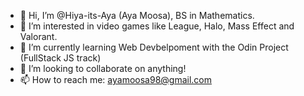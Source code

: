 - 👋 Hi, I’m @Hiya-its-Aya (Aya Moosa), BS in Mathematics. 
- 👀 I’m interested in video games like League, Halo, Mass Effect and Valorant.
- 🌱 I’m currently learning Web Devbelpoment with the Odin Project (FullStack JS track)
- 💞️ I’m looking to collaborate on anything!
- 📫 How to reach me: ayamoosa98@gmail.com

<!---
Hiya-its-Aya/Hiya-its-Aya is a ✨ special ✨ repository because its `README.md` (this file) appears on your GitHub profile.
You can click the Preview link to take a look at your changes.
--->
